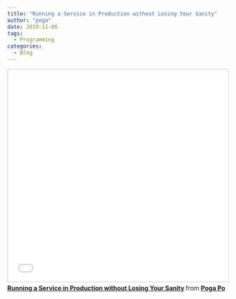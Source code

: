 ```yaml
---
title: "Running a Service in Production without Losing Your Sanity"
author: "poga"
date: 2019-11-06
tags:
  - Programming
categories:
  - Blog
---
```


<!--more-->

<iframe src="//www.slideshare.net/slideshow/embed_code/key/weOsOfldcNyPbB" width="595" height="485" frameborder="0" marginwidth="0" marginheight="0" scrolling="no" style="border:1px solid #CCC; border-width:1px; margin-bottom:5px; max-width: 100%;" allowfullscreen> </iframe> <div style="margin-bottom:5px"> <strong> <a href="//www.slideshare.net/poga/running-a-service-in-production-without-losing-your-sanity" title="Running a Service in Production without Losing Your Sanity" target="_blank">Running a Service in Production without Losing Your Sanity</a> </strong> from <strong><a href="https://www.slideshare.net/poga" target="_blank">Poga Po</a></strong> </div>

